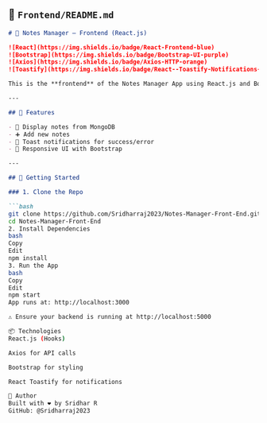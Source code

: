 ## 📁 `Frontend/README.md`

```md
# 📝 Notes Manager – Frontend (React.js)

![React](https://img.shields.io/badge/React-Frontend-blue)
![Bootstrap](https://img.shields.io/badge/Bootstrap-UI-purple)
![Axios](https://img.shields.io/badge/Axios-HTTP-orange)
![Toastify](https://img.shields.io/badge/React--Toastify-Notifications-yellow)

This is the **frontend** of the Notes Manager App using React.js and Bootstrap.

---

## 📸 Features

- 📄 Display notes from MongoDB
- ➕ Add new notes
- 🔔 Toast notifications for success/error
- 💅 Responsive UI with Bootstrap

---

## 🚀 Getting Started

### 1. Clone the Repo

```bash
git clone https://github.com/Sridharraj2023/Notes-Manager-Front-End.git
cd Notes-Manager-Front-End
2. Install Dependencies
bash
Copy
Edit
npm install
3. Run the App
bash
Copy
Edit
npm start
App runs at: http://localhost:3000

⚠️ Ensure your backend is running at http://localhost:5000

📦 Technologies
React.js (Hooks)

Axios for API calls

Bootstrap for styling

React Toastify for notifications

🧠 Author
Built with ❤️ by Sridhar R
GitHub: @Sridharraj2023
